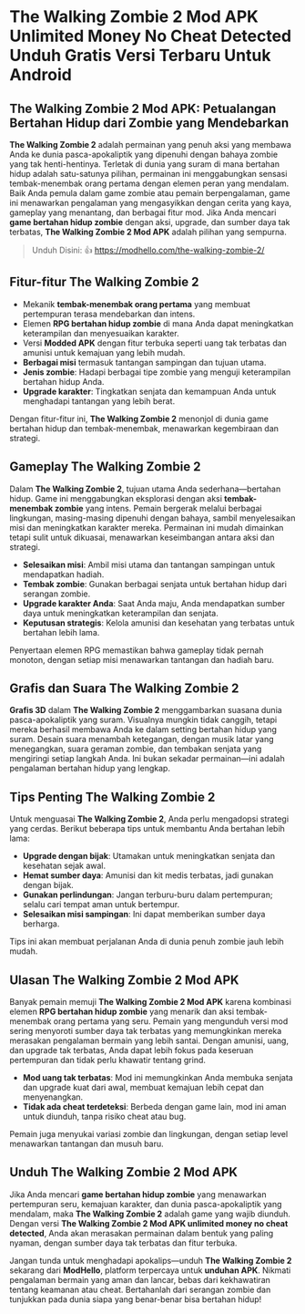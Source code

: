 # The Walking Zombie 2 Mod APK Unlimited Money No Cheat Detected Unduh Gratis Versi Terbaru Untuk Android

## The Walking Zombie 2 Mod APK: Petualangan Bertahan Hidup dari Zombie yang Mendebarkan

**The Walking Zombie 2** adalah permainan yang penuh aksi yang membawa Anda ke dunia pasca-apokaliptik yang dipenuhi dengan bahaya zombie yang tak henti-hentinya. Terletak di dunia yang suram di mana bertahan hidup adalah satu-satunya pilihan, permainan ini menggabungkan sensasi tembak-menembak orang pertama dengan elemen peran yang mendalam. Baik Anda pemula dalam game zombie atau pemain berpengalaman, game ini menawarkan pengalaman yang mengasyikkan dengan cerita yang kaya, gameplay yang menantang, dan berbagai fitur mod. Jika Anda mencari **game bertahan hidup zombie** dengan aksi, upgrade, dan sumber daya tak terbatas, **The Walking Zombie 2 Mod APK** adalah pilihan yang sempurna.

>Unduh Disini: 👍 https://modhello.com/the-walking-zombie-2/

## Fitur-fitur The Walking Zombie 2

- Mekanik **tembak-menembak orang pertama** yang membuat pertempuran terasa mendebarkan dan intens.
- Elemen **RPG bertahan hidup zombie** di mana Anda dapat meningkatkan keterampilan dan menyesuaikan karakter.
- Versi **Modded APK** dengan fitur terbuka seperti uang tak terbatas dan amunisi untuk kemajuan yang lebih mudah.
- **Berbagai misi** termasuk tantangan sampingan dan tujuan utama.
- **Jenis zombie**: Hadapi berbagai tipe zombie yang menguji keterampilan bertahan hidup Anda.
- **Upgrade karakter**: Tingkatkan senjata dan kemampuan Anda untuk menghadapi tantangan yang lebih berat.

Dengan fitur-fitur ini, **The Walking Zombie 2** menonjol di dunia game bertahan hidup dan tembak-menembak, menawarkan kegembiraan dan strategi.

## Gameplay The Walking Zombie 2

Dalam **The Walking Zombie 2**, tujuan utama Anda sederhana—bertahan hidup. Game ini menggabungkan eksplorasi dengan aksi **tembak-menembak zombie** yang intens. Pemain bergerak melalui berbagai lingkungan, masing-masing dipenuhi dengan bahaya, sambil menyelesaikan misi dan meningkatkan karakter mereka. Permainan ini mudah dimainkan tetapi sulit untuk dikuasai, menawarkan keseimbangan antara aksi dan strategi.

- **Selesaikan misi**: Ambil misi utama dan tantangan sampingan untuk mendapatkan hadiah.
- **Tembak zombie**: Gunakan berbagai senjata untuk bertahan hidup dari serangan zombie.
- **Upgrade karakter Anda**: Saat Anda maju, Anda mendapatkan sumber daya untuk meningkatkan keterampilan dan senjata.
- **Keputusan strategis**: Kelola amunisi dan kesehatan yang terbatas untuk bertahan lebih lama.

Penyertaan elemen RPG memastikan bahwa gameplay tidak pernah monoton, dengan setiap misi menawarkan tantangan dan hadiah baru.

## Grafis dan Suara The Walking Zombie 2

**Grafis 3D** dalam **The Walking Zombie 2** menggambarkan suasana dunia pasca-apokaliptik yang suram. Visualnya mungkin tidak canggih, tetapi mereka berhasil membawa Anda ke dalam setting bertahan hidup yang suram. Desain suara menambah ketegangan, dengan musik latar yang menegangkan, suara geraman zombie, dan tembakan senjata yang mengiringi setiap langkah Anda. Ini bukan sekadar permainan—ini adalah pengalaman bertahan hidup yang lengkap.

## Tips Penting The Walking Zombie 2

Untuk menguasai **The Walking Zombie 2**, Anda perlu mengadopsi strategi yang cerdas. Berikut beberapa tips untuk membantu Anda bertahan lebih lama:

- **Upgrade dengan bijak**: Utamakan untuk meningkatkan senjata dan kesehatan sejak awal.
- **Hemat sumber daya**: Amunisi dan kit medis terbatas, jadi gunakan dengan bijak.
- **Gunakan perlindungan**: Jangan terburu-buru dalam pertempuran; selalu cari tempat aman untuk bertempur.
- **Selesaikan misi sampingan**: Ini dapat memberikan sumber daya berharga.

Tips ini akan membuat perjalanan Anda di dunia penuh zombie jauh lebih mudah.

## Ulasan The Walking Zombie 2 Mod APK

Banyak pemain memuji **The Walking Zombie 2 Mod APK** karena kombinasi elemen **RPG bertahan hidup zombie** yang menarik dan aksi tembak-menembak orang pertama yang seru. Pemain yang mengunduh versi mod sering menyoroti sumber daya tak terbatas yang memungkinkan mereka merasakan pengalaman bermain yang lebih santai. Dengan amunisi, uang, dan upgrade tak terbatas, Anda dapat lebih fokus pada keseruan pertempuran dan tidak perlu khawatir tentang grind. 

- **Mod uang tak terbatas**: Mod ini memungkinkan Anda membuka senjata dan upgrade kuat dari awal, membuat kemajuan lebih cepat dan menyenangkan.
- **Tidak ada cheat terdeteksi**: Berbeda dengan game lain, mod ini aman untuk diunduh, tanpa risiko cheat atau bug.

Pemain juga menyukai variasi zombie dan lingkungan, dengan setiap level menawarkan tantangan dan musuh baru.

## Unduh The Walking Zombie 2 Mod APK

Jika Anda mencari **game bertahan hidup zombie** yang menawarkan pertempuran seru, kemajuan karakter, dan dunia pasca-apokaliptik yang mendalam, maka **The Walking Zombie 2** adalah game yang wajib diunduh. Dengan versi **The Walking Zombie 2 Mod APK unlimited money no cheat detected**, Anda akan merasakan permainan dalam bentuk yang paling nyaman, dengan sumber daya tak terbatas dan fitur terbuka.

Jangan tunda untuk menghadapi apokalips—unduh **The Walking Zombie 2** sekarang dari **ModHello**, platform terpercaya untuk **unduhan APK**. Nikmati pengalaman bermain yang aman dan lancar, bebas dari kekhawatiran tentang keamanan atau cheat. Bertahanlah dari serangan zombie dan tunjukkan pada dunia siapa yang benar-benar bisa bertahan hidup!
